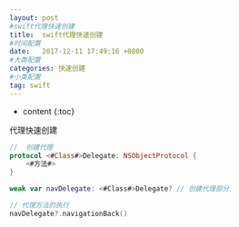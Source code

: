 ```yaml
---
layout: post
#swift代理快速创建
title:  swift代理快速创建
#时间配置
date:   2017-12-11 17:49:16 +0800
#大类配置
categories: 快速创建
#小类配置
tag: swift
---
```


* content
{:toc}

代理快速创建<br>
```swift
//  创建代理
protocol <#Class#>Delegate: NSObjectProtocol {
    <#方法#>
}

weak var navDelegate: <#Class#>Delegate? // 创建代理部分

// 代理方法的执行
navDelegate?.navigationBack()
```
